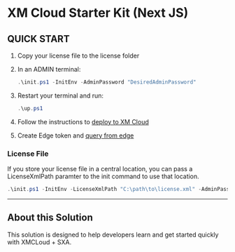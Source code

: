 # XM Cloud Starter Kit (Next JS)

## QUICK START

1. Copy your license file to the license folder

2. In an ADMIN terminal:

    ```ps1
    .\init.ps1 -InitEnv -AdminPassword "DesiredAdminPassword"
    ```

3. Restart your terminal and run:

    ```ps1
    .\up.ps1
    ```

4. Follow the instructions to [deploy to XM Cloud](#deploy-to-xmcloud)

5. Create Edge token and [query from edge](#query-edge)

### License File

If you store your license file in a central location, you can pass a LicenseXmlPath paramter to the init command to use that location. 

```ps1
.\init.ps1 -InitEnv -LicenseXmlPath "C:\path\to\license.xml" -AdminPassword "DesiredAdminPassword"
```

*** 

## About this Solution
This solution is designed to help developers learn and get started quickly
with XMCLoud + SXA.
